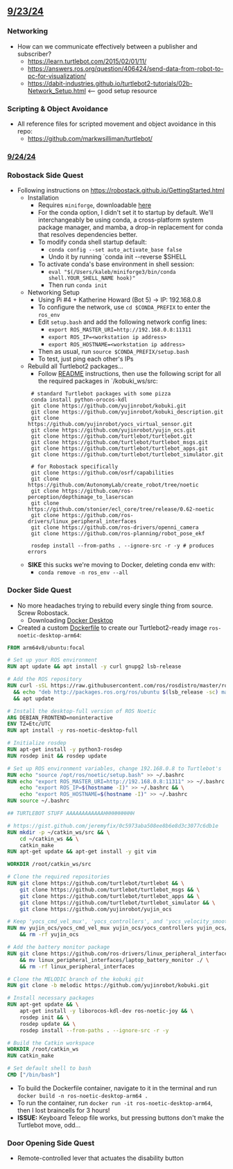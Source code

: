 ## <u>9/23/24</u>

### Networking
- How can we communicate effectively between a publisher and subscriber?
	- https://learn.turtlebot.com/2015/02/01/11/
	- https://answers.ros.org/question/406424/send-data-from-robot-to-pc-for-visualization/
	- https://dabit-industries.github.io/turtlebot2-tutorials/02b-Network_Setup.html <-- good setup resource

### Scripting & Object Avoidance
- All reference files for scripted movement and object avoidance in this repo:
	- https://github.com/markwsilliman/turtlebot/
### <u>9/24/24</u>
### Robostack Side Quest
- Following instructions on https://robostack.github.io/GettingStarted.html
	- Installation
		- Requires `miniforge`, downloadable [here](https://github.com/conda-forge/miniforge?tab=readme-ov-file) 
		- For the conda option, I didn't set it to startup by default. We'll interchangeably be using conda, a cross-platform system package manager, and mamba, a drop-in replacement for conda that resolves dependencies better.
		- To modify conda shell startup default:
			- `conda config --set auto_activate_base false`
			- Undo it by running `conda init --reverse $SHELL
		- To activate conda's base environment in shell session:
			- `eval "$(/Users/kaleb/miniforge3/bin/conda shell.YOUR_SHELL_NAME hook)" `
			- Then run `conda init`
	- Networking Setup
		- Using Pi #4 + Katherine Howard (Bot 5) -> IP: 192.168.0.8
		- To configure the network, use `cd $CONDA_PREFIX` to enter the `ros_env`
		- Edit `setup.bash` and add the following network config lines:
			- `export ROS_MASTER_URI=http://192.168.0.8:11311`
			- `export ROS_IP=<workstation ip address>`
			- `export ROS_HOSTNAME=<workstation ip address>`
		- Then as usual, run `source $CONDA_PREFIX/setup.bash`
		- To test, just ping each other's IPs
	- Rebuild all Turtlebot2 packages...
		- Follow [README](./../README.md) instructions, then use the following script for all the required packages in `/kobuki_ws/src:
       ```
		# standard Turtlebot packages with some pizza
		conda install python-orocos-kdl
		git clone https://github.com/yujinrobot/kobuki.git
		git clone https://github.com/yujinrobot/kobuki_description.git
		git clone https://github.com/yujinrobot/yocs_virtual_sensor.git
		git clone https://github.com/yujinrobot/yujin_ocs.git
		git clone https://github.com/turtlebot/turtlebot.git
		git clone https://github.com/turtlebot/turtlebot_msgs.git
		git clone https://github.com/turtlebot/turtlebot_apps.git
		git clone https://github.com/turtlebot/turtlebot_simulator.git
		
		# for Robostack specifically
		git clone https://github.com/osrf/capabilities
		git clone https://github.com/AutonomyLab/create_robot/tree/noetic
		git clone https://github.com/ros-perception/depthimage_to_laserscan
		git clone https://github.com/stonier/ecl_core/tree/release/0.62-noetic
		git clone https://github.com/ros-drivers/linux_peripheral_interfaces
		git clone https://github.com/ros-drivers/openni_camera
		git clone https://github.com/ros-planning/robot_pose_ekf
		
		rosdep install --from-paths . --ignore-src -r -y # produces errors
		```
	- **SIKE** this sucks we're moving to Docker, deleting conda env with:
		- `conda remove -n ros_env --all`
### Docker Side Quest
- No more headaches trying to rebuild every single thing from source. Screw Robostack.
	- Downloading [Docker Desktop](https://docs.docker.com/desktop/)
- Created a custom [Dockerfile](./../src/Dockerfile) to create our Turtlebot2-ready image `ros-noetic-desktop-arm64`:
```Dockerfile
FROM arm64v8/ubuntu:focal

# Set up your ROS environment
RUN apt update && apt install -y curl gnupg2 lsb-release

# Add the ROS repository
RUN curl -sSL https://raw.githubusercontent.com/ros/rosdistro/master/ros.asc | apt-key add - \
  && echo "deb http://packages.ros.org/ros/ubuntu $(lsb_release -sc) main" > /etc/apt/sources.list.d/ros-latest.list \
  && apt update

# Install the desktop-full version of ROS Noetic
ARG DEBIAN_FRONTEND=noninteractive
ENV TZ=Etc/UTC
RUN apt install -y ros-noetic-desktop-full

# Initialize rosdep
RUN apt-get install -y python3-rosdep
RUN rosdep init && rosdep update

# Set up ROS environment variables, change 192.168.0.8 to Turtlebot's
RUN echo "source /opt/ros/noetic/setup.bash" >> ~/.bashrc
RUN echo "export ROS_MASTER_URI=http://192.168.0.8:11311" >> ~/.bashrc && \
	echo "export ROS_IP=$(hostname -I)" >> ~/.bashrc && \
	echo "export ROS_HOSTNAME=$(hostname -I)" >> ~/.bashrc
RUN source ~/.bashrc

## TURTLEBOT STUFF AAAAAAAAAAAAHHHHHHHHHH

# https://gist.github.com/jeremyfix/0c5973aba508ee8b6e8d3c3077c6db1e
RUN mkdir -p ~/catkin_ws/src && \
    cd ~/catkin_ws && \
    catkin_make
RUN apt-get update && apt-get install -y git vim

WORKDIR /root/catkin_ws/src

# Clone the required repositories
RUN git clone https://github.com/turtlebot/turtlebot && \
    git clone https://github.com/turtlebot/turtlebot_msgs && \
    git clone https://github.com/turtlebot/turtlebot_apps && \
    git clone https://github.com/turtlebot/turtlebot_simulator && \
    git clone https://github.com/yujinrobot/yujin_ocs

# Keep 'yocs_cmd_vel_mux', 'yocs_controllers', and 'yocs_velocity_smoother'
RUN mv yujin_ocs/yocs_cmd_vel_mux yujin_ocs/yocs_controllers yujin_ocs/yocs_velocity_smoother ./ \
    && rm -rf yujin_ocs

# Add the battery monitor package
RUN git clone https://github.com/ros-drivers/linux_peripheral_interfaces \
    && mv linux_peripheral_interfaces/laptop_battery_monitor ./ \
    && rm -rf linux_peripheral_interfaces

# Clone the MELODIC branch of the kobuki git
RUN git clone -b melodic https://github.com/yujinrobot/kobuki.git

# Install necessary packages
RUN apt-get update && \
    apt-get install -y liborocos-kdl-dev ros-noetic-joy && \
    rosdep init && \
    rosdep update && \
    rosdep install --from-paths . --ignore-src -r -y

# Build the Catkin workspace
WORKDIR /root/catkin_ws
RUN catkin_make

# Set default shell to bash
CMD ["/bin/bash"]
```
- To build the Dockerfile container, navigate to it in the terminal and run `docker build -n ros-noetic-desktop-arm64 .`
- To run the container, run `docker run -it ros-noetic-desktop-arm64`, then I lost braincells for 3 hours!
- **ISSUE:** Keyboard Teleop file works, but pressing buttons don't make the Turtlebot move, odd...
### Door Opening Side Quest
- Remote-controlled lever that actuates the disability button